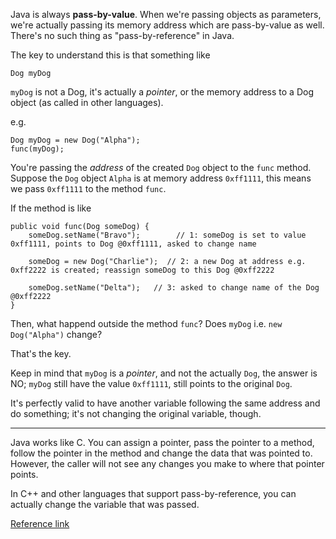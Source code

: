 Java is always **pass-by-value**. When we're passing objects as parameters, we're actually passing its memory
address which are pass-by-value as well. There's no such thing as "pass-by-reference" in Java.

The key to understand this is that something like

```
Dog myDog
```

`myDog` is not a Dog, it's actually a *pointer*, or the memory address to a Dog object (as called in other languages). 

e.g. 
```
Dog myDog = new Dog("Alpha");
func(myDog);
```

You're passing the *address* of the created `Dog` object to the `func` method. Suppose the `Dog` object `Alpha`
is at memory address `0xff1111`, this means we pass `0xff1111` to the method `func`.

If the method is like
```
public void func(Dog someDog) {
    someDog.setName("Bravo");        // 1: someDog is set to value 0xff1111, points to Dog @0xff1111, asked to change name
    
    someDog = new Dog("Charlie");  // 2: a new Dog at address e.g. 0xff2222 is created; reassign someDog to this Dog @0xff2222
    
    someDog.setName("Delta");   // 3: asked to change name of the Dog @0xff2222 
}
```

Then, what happend outside the method `func`? Does `myDog` i.e. `new Dog("Alpha")` change?


That's the key.

Keep in mind that `myDog` is a *pointer*, and not the actually `Dog`, the answer is NO; `myDog` still have
the value `0xff1111`, still points to the original `Dog`.

It's perfectly valid to have another variable following the same address and do something; it's not changing
the original variable, though.

---

Java works like C.  You can assign a pointer, pass the pointer to a method, follow the pointer in the method 
and change the data that was pointed to. However, 
the caller will not see any changes you make to where that pointer points.

In C++ and other languages that support pass-by-reference, you can actually change the variable that was passed.


[Reference link](https://stackoverflow.com/questions/40480/is-java-pass-by-reference-or-pass-by-value)
